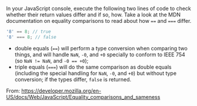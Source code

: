 In your JavaScript console, execute the following two lines of code to check whether their return values differ and if so, how. Take a look at the MDN documentation on equality comparisons to read about how `==` and `===` differ.

```js
'8' == 8; // true
'8' === 8; // false
```

- double equals (`==`) will perform a type conversion when comparing two things, and will handle `NaN`, `-0`, and `+0` specially to conform to IEEE 754 (so `NaN != NaN`, and `-0 == +0`);
- triple equals (`===`) will do the same comparison as double equals (including the special handling for `NaN`, `-0`, and `+0`) but without type conversion; if the types differ, `false` is returned.

From: https://developer.mozilla.org/en-US/docs/Web/JavaScript/Equality_comparisons_and_sameness